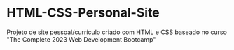 # HTML-CSS-Personal-Site
Projeto de site pessoal/currículo criado com HTML e CSS baseado no curso "The Complete 2023 Web Development Bootcamp"
